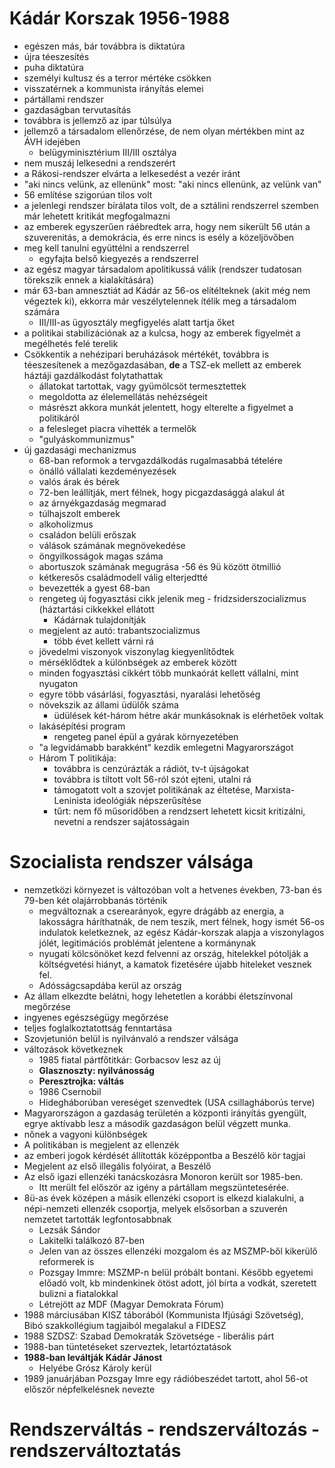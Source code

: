# Kádár Korszak 1956-1988

- egészen más, bár továbbra is diktatúra 
- újra téeszesítés
- puha diktatúra
- személyi kultusz és a terror mértéke csökken
- visszatérnek a kommunista irányítás elemei 
- pártállami rendszer
- gazdaságban tervutasítás
- továbbra is jellemző az ipar túlsúlya
- jellemző a társadalom ellenőrzése, de nem olyan mértékben mint az ÁVH idejében
	- belügyminisztérium III/III osztálya 
- nem muszáj lelkesedni a rendszerért
- a Rákosi-rendszer elvárta a lelkesedést a vezér iránt
- "aki nincs velünk, az ellenünk" most: "aki nincs ellenünk, az velünk van"
- 56 említése szigorúan tilos volt 
- a jelenlegi rendszer bírálata tilos volt, de a sztálini rendszerrel szemben már lehetett kritikát megfogalmazni
- az emberek egyszerűen ráébredtek arra, hogy nem sikerült 56 után a szuverenitás, a demokrácia, és erre nincs is esély a közeljövőben
- meg kell tanulni együttélni a rendszerrel
  - egyfajta belső kiegyezés a rendszerrel
- az egész magyar társadalom apolitikussá válik (rendszer tudatosan törekszik ennek a kialakítására)
- már 63-ban amnesztiát ad Kádár az 56-os elítélteknek (akit még nem végeztek ki), ekkorra már veszélytelennek ítélik meg a társadalom számára
  - III/III-as ügyosztály megfigyelés alatt tartja őket
- a politikai stabilizációnak az a kulcsa, hogy az emberek figyelmét a megélhetés felé terelik
- Csökkentik a nehézipari beruházások mértékét, továbbra is téeszesítenek a mezőgazdasában, __de__ a TSZ-ek mellett az emberek háztáji gazdálkodást folytathattak
  - állatokat tartottak, vagy gyümölcsöt termesztettek
  - megoldotta az élelemellátás nehézségeit
  - másrészt akkora munkát jelentett, hogy elterelte a figyelmet a politikáról
  - a felesleget piacra vihették a termelők
  - "gulyáskommunizmus"
- új gazdasági mechanizmus
  - 68-ban reformok a tervgazdálkodás rugalmasabbá tételére
  - önálló vállalati kezdeményezések
  - valós árak és bérek
  - 72-ben leállítják, mert félnek, hogy picgazdasággá alakul át
  - az árnyékgazdaság megmarad
  - túlhajszolt emberek
  - alkoholizmus
  - családon belüli erőszak
  - válások számának megnövekedése
  - öngyilkosságok magas száma
  - abortuszok számának megugrása
    -56 és 9ü között ötmillió
  - kétkeresős családmodell válig elterjedtté
  - bevezették a gyest 68-ban
  - rengeteg új fogyasztási cikk jelenik meg - fridzsiderszocializmus (háztartási cikkekkel ellátott 
    - Kádárnak tulajdonítják
  - megjelent az autó: trabantszocializmus
    - több évet kellett várni rá
  - jövedelmi viszonyok viszonylag kiegyenlítődtek
  - mérséklődtek a különbségek az emberek között
  - minden fogyasztási cikkért több munkaórát kellett vállalni, mint nyugaton
  - egyre több vásárlási, fogyasztási, nyaralási lehetőség
  - növekszik az állami üdülők száma
    - üdülések két-három hétre akár munkásoknak is elérhetőek voltak
  - lakásépítési program
    - rengeteg panel épül a gyárak környezetében
  - "a legvidámabb barakként" kezdik emlegetni Magyarországot
  - Három T politikája: 
    - továbbra is cenzúrázták a rádiót, tv-t újságokat
    - továbbra is tiltott volt 56-ról szót ejteni, utalni rá
    - támogatott volt a szovjet politikának az éltetése, Marxista-Leninista ideológiák népszerűsítése
    - tűrt: nem fő műsoridőben a rendzsert lehetett kicsit kritizálni, nevetni a rendszer sajátosságain
 
# Szocialista rendszer válsága
 - nemzetközi környezet is változóban volt a hetvenes években, 73-ban és 79-ben két olajárrobbanás történik
    - megváltoznak a cserearányok, egyre drágább az energia, a lakosságra háríthatnák, de nem teszik, mert félnek, hogy ismét 56-os indulatok keletkeznek, az egész Kádár-korszak alapja a viszonylagos jólét, legitimációs problémát jelentene a kormánynak
    - nyugati kölcsönöket kezd felvenni az ország, hitelekkel pótolják a költségvetési hiányt, a kamatok fizetésére újabb hiteleket vesznek fel.
    - Adósságcsapdába kerül az ország
 - Az állam elkezdte belátni, hogy lehetetlen a korábbi életszínvonal megőrzése
  - ingyenes egészségügy megőrzése
  - teljes foglalkoztatottság fenntartása
 - Szovjetunión belül is nyilvánvaló a rendszer válsága
  - változások következnek
    - 1985 fiatal pártfőtitkár: Gorbacsov lesz az új 
    - __Glasznoszty: nyilvánosság__
    - __Peresztrojka: váltás__
    - 1986 Csernobil
    - Hidegháborúban vereséget szenvedtek (USA csillagháborús terve)
 - Magyarországon a gazdaság területén a központi irányítás gyengült, egrye aktívabb lesz a második gazdaságon belül végzett munka.    
 - nőnek a vagyoni különbségek
 - A politikában is megjelent az ellenzék
  - az emberi jogok kérdését állították középpontba a Beszélő kör tagjai
  - Megjelent az első illegális folyóirat, a Beszélő
  - Az első igazi ellenzéki tanácskozásra Monoron került sor 1985-ben.
    - Itt merült fel először az igény a pártállam megszüntetesérée. 
  - 8ü-as évek középen a másik ellenzéki csoport is elkezd kialakulni, a népi-nemzeti ellenzék csoportja, melyek elsősorban a szuverén nemzetet tartották legfontosabbnak
    - Lezsák Sándor
    - Lakitelki találkozó 87-ben
    - Jelen van az összes ellenzéki mozgalom és az MSZMP-ből kikerülő reformerek is
    - Pozsgay Immre: MSZMP-n belül próbált bontani. Később egyetemi előadó volt, kb mindenkinek ötöst adott, jól bírta a vodkát, szeretett bulizni a fiatalokkal
    - Létrejött az MDF (Magyar Demokrata Fórum)
 - 1988 márciusában KISZ táborából (Kommunista Ifjúsági Szövetség), Bibó szakkollégium tagjaiból megalakul a FIDESZ
 - 1988 SZDSZ: Szabad Demokraták Szövetsége - liberális párt
 - 1988-ban tüntetéseket szerveztek, letartóztatások
 - __1988-ban leváltják Kádár Jánost__
   - Helyébe Grósz Károly kerül
 - 1989 januárjában Pozsgay Imre egy rádióbeszédet tartott, ahol 56-ot először népfelkelésnek nevezte
 
# Rendszerváltás - rendszerváltozás - __rendszerváltoztatás__ 